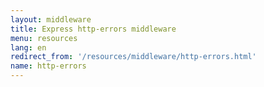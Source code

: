 ```yaml
---
layout: middleware
title: Express http-errors middleware
menu: resources
lang: en
redirect_from: '/resources/middleware/http-errors.html'
name: http-errors
---
```

